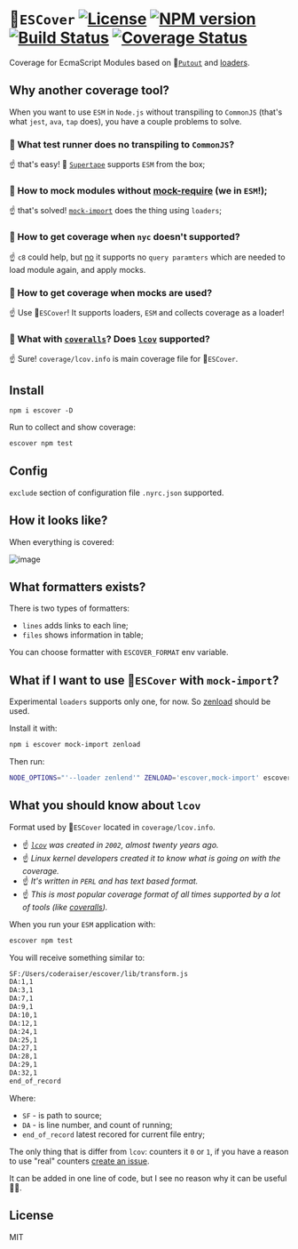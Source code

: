 # 🎩`ESCover` [![License][LicenseIMGURL]][LicenseURL] [![NPM version][NPMIMGURL]][NPMURL] [![Build Status][BuildStatusIMGURL]][BuildStatusURL] [![Coverage Status][CoverageIMGURL]][CoverageURL]

[NPMIMGURL]: https://img.shields.io/npm/v/escover.svg?style=flat
[BuildStatusURL]: https://github.com/coderaiser/escover/actions?query=workflow%3A%22Node+CI%22 "Build Status"
[BuildStatusIMGURL]: https://github.com/coderaiser/escover/workflows/Node%20CI/badge.svg
[LicenseIMGURL]: https://img.shields.io/badge/license-MIT-317BF9.svg?style=flat
[NPMURL]: https://npmjs.org/package/escover "npm"
[LicenseURL]: https://tldrlegal.com/license/mit-license "MIT License"
[CoverageURL]: https://coveralls.io/github/coderaiser/escover?branch=master
[CoverageIMGURL]: https://coveralls.io/repos/coderaiser/escover/badge.svg?branch=master&service=github

Coverage for EcmaScript Modules based on 🐊[`Putout`](https://github.com/coderaiser/putout) and [loaders](https://nodejs.org/dist/latest-v16.x/docs/api/esm.html#loaders).

## Why another coverage tool?

When you want to use `ESM` in `Node.js` without transpiling to `CommonJS` (that's what `jest`, `ava`, `tap` does),
you have a couple problems to solve.

### 🤷‍ What test runner does no transpiling to `CommonJS`?

☝️ that's easy! 📼 [`Supertape`](https://github.com/coderaiser/supertape) supports `ESM` from the box;

### 🤷‍  How to mock modules without [mock-require](https://github.com/boblauer/mock-require) (we in `ESM`!);

☝️ that's solved! [`mock-import`](https://github.com/coderaiser/mock-import) does the thing using `loaders`;

### 🤷‍ How to get coverage when `nyc` doesn't supported?

☝️ `c8` could help, but [no](https://github.com/coderaiser/c8-reproduce) it supports no `query paramters`
which are needed to load module again, and apply mocks.

### 🤷‍  How to get coverage when mocks are used?

☝️ Use 🎩`ESCover`! It supports loaders, `ESM` and collects coverage as a loader!

### 🤷‍  What with [`coveralls`](https://coveralls.io/)? Does [`lcov`](https://github.com/StevenLooman/mocha-lcov-reporter) supported?

☝️ Sure! `coverage/lcov.info` is main coverage file for 🎩`ESCover`.

## Install

```
npm i escover -D
```

Run to collect and show coverage:

```sh
escover npm test
```

## Config

`exclude` section of configuration file `.nyrc.json` supported.

## How it looks like?

When everything is covered:

![image](https://user-images.githubusercontent.com/1573141/149822261-ff9bc3b4-6ee4-452c-9ada-3cc922b630ec.png)

## What formatters exists?

There is two types of formatters:

- `lines` adds links to each line;
- `files` shows information in table;

You can choose formatter with `ESCOVER_FORMAT` env variable.

## What if I want to use 🎩`ESCover` with `mock-import`?

Experimental `loaders` supports only one, for now. So [zenload](https://github.com/coderaiser/zenload) should be used.

Install it with:

```sh
npm i escover mock-import zenload
```

Then run:

```sh
NODE_OPTIONS="'--loader zenlend'" ZENLOAD='escover,mock-import' escover npm test
```

## What you should know about `lcov`

Format used by 🎩`ESCover` located in `coverage/lcov.info`.

- ☝️ *[`lcov`](https://github.com/linux-test-project/lcov) was created in `2002`, almost twenty years ago.*
- ☝️ *Linux kernel developers created it to know what is going on with the coverage.*
- ☝️ *It's written in `PERL` and has text based format.*
- ☝️ *This is most popular coverage format of all times supported by a lot of tools (like [coveralls](https://coveralls.io)).*

When you run your `ESM` application with:

```sh
escover npm test
```

You will receive something similar to:

```sh
SF:/Users/coderaiser/escover/lib/transform.js
DA:1,1
DA:3,1
DA:7,1
DA:9,1
DA:10,1
DA:12,1
DA:24,1
DA:25,1
DA:27,1
DA:28,1
DA:29,1
DA:32,1
end_of_record
```

Where:
- `SF` - is path to source;
- `DA` - is line number, and count of running;
- `end_of_record` latest recored for current file entry;

The only thing that is differ from `lcov`: counters it `0` or `1`, if you have a reason to use "real" counters [create an issue](https://github.com/coderaiser/escover/issues/new).

It can be added in one line of code, but I see no reason why it can be useful 🤷‍♂️.

## License

MIT
